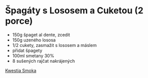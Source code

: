 # Špagáty s Lososem a Cuketou (2 porce)

* 150g špaget al dente, zcedit
* 150g uzeného lososa
* 1/2 cukety, zasmažit s lososem a máslem
* přidat špagety
* 100ml smetany 30%
* 8 sušených rajčat nakrájených

[Kwestia Smoka](https://www.kwestiasmaku.com/przepis/makaron-z-lososiem-wedzonym-i-cukinia)
